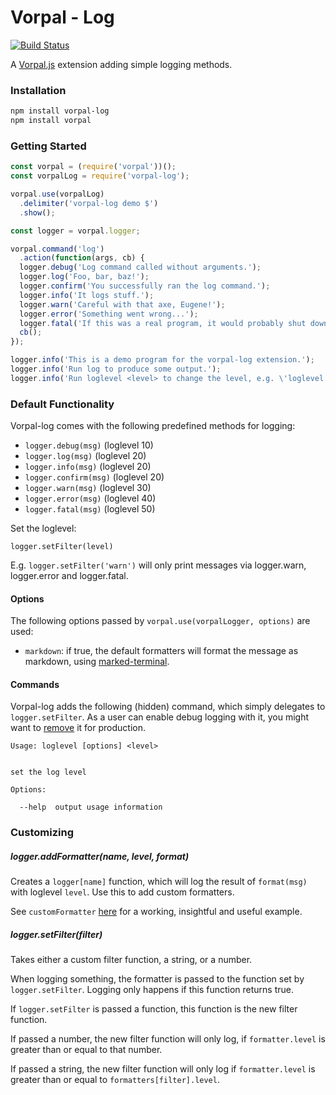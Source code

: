 # Vorpal - Log

[![Build Status](https://travis-ci.org/AljoschaMeyer/vorpal-log.svg)](https://travis-ci.org/AljoschaMeyer/vorpal-log)

A [Vorpal.js](https://github.com/dthree/vorpal) extension adding simple logging methods.

### Installation

```bash
npm install vorpal-log
npm install vorpal
```

### Getting Started

```js
const vorpal = (require('vorpal'))();
const vorpalLog = require('vorpal-log');

vorpal.use(vorpalLog)
  .delimiter('vorpal-log demo $')
  .show();

const logger = vorpal.logger;

vorpal.command('log')
  .action(function(args, cb) {
  logger.debug('Log command called without arguments.');
  logger.log('Foo, bar, baz!');
  logger.confirm('You successfully ran the log command.');
  logger.info('It logs stuff.');
  logger.warn('Careful with that axe, Eugene!');
  logger.error('Something went wrong...');
  logger.fatal('If this was a real program, it would probably shut down now.');
  cb();
});

logger.info('This is a demo program for the vorpal-log extension.');
logger.info('Run log to produce some output.');
logger.info('Run loglevel <level> to change the level, e.g. \'loglevel warn\'');
```

### Default Functionality

Vorpal-log comes with the following predefined methods for logging:

- `logger.debug(msg)` (loglevel 10)
- `logger.log(msg)` (loglevel 20)
- `logger.info(msg)` (loglevel 20)
- `logger.confirm(msg)` (loglevel 20)
- `logger.warn(msg)` (loglevel 30)
- `logger.error(msg)` (loglevel 40)
- `logger.fatal(msg)` (loglevel 50)

Set the loglevel:

`logger.setFilter(level)`

E.g. `logger.setFilter('warn')` will only print messages via logger.warn, logger.error and logger.fatal.

#### Options

The following options passed by `vorpal.use(vorpalLogger, options)` are used:

- `markdown`: if true, the default formatters will format the message as markdown, using [marked-terminal](https://github.com/mikaelbr/marked-terminal).

#### Commands

Vorpal-log adds the following (hidden) command, which simply delegates to `logger.setFilter`. As a user can enable debug logging with it, you might want to [remove](https://github.com/dthree/vorpal#commandremove) it for production.

```
Usage: loglevel [options] <level>


set the log level

Options:

  --help  output usage information
```

### Customizing

##### logger.addFormatter(name, level, format)
Creates a `logger[name]` function, which will log the result of `format(msg)` with loglevel `level`. Use this to add custom formatters.

See `customFormatter` [here](https://github.com/AljoschaMeyer/vorpal-log/tree/master/examples) for a working, insightful and useful example.

##### logger.setFilter(filter)
Takes either a custom filter function, a string, or a number.

When logging something, the formatter is passed to the function set by `logger.setFilter`. Logging only happens if this function returns true.

If `logger.setFilter` is passed a function, this function is the new filter function.

If passed a number, the new filter function will only log, if `formatter.level` is greater than or equal to that number.

If passed a string, the new filter function will only log if `formatter.level` is greater than or equal to `formatters[filter].level`.
